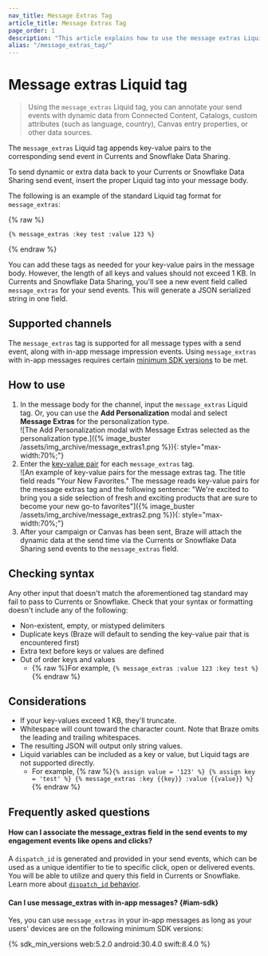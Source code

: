 ```yaml
---
nav_title: Message Extras Tag
article_title: Message Extras Tag
page_order: 1
description: "This article explains how to use the message extras Liquid tag and how to check for syntax."
alias: "/message_extras_tag/"
---
```


# Message extras Liquid tag

> Using the `message_extras` Liquid tag, you can annotate your send events with dynamic data from Connected Content, Catalogs, custom attributes (such as language, country), Canvas entry properties, or other data sources.

The `message_extras` Liquid tag appends key-value pairs to the corresponding send event in Currents and Snowflake Data Sharing. 

To send dynamic or extra data back to your Currents or Snowflake Data Sharing send event, insert the proper Liquid tag into your message body. 

The following is an example of the standard Liquid tag format for `message_extras`:

{% raw %}
```liquid
{% message_extras :key test :value 123 %}
```
{% endraw %}

You can add these tags as needed for your key-value pairs in the message body. However, the length of all keys and values should not exceed 1&nbsp;KB. In Currents and Snowflake Data Sharing, you'll see a new event field called `message_extras` for your send events. This will generate a JSON serialized string in one field.

## Supported channels

The `message_extras` tag is supported for all message types with a send event, along with in-app message impression events. Using `message_extras` with in-app messages requires certain [minimum SDK versions](#iam-sdk) to be met.

## How to use

1. In the message body for the channel, input the `message_extras` Liquid tag. Or, you can use the **Add Personalization** modal and select **Message Extras** for the personalization type. <br>![The Add Personalization modal with Message Extras selected as the personalization type.]({% image_buster /assets/img_archive/message_extras1.png %}){: style="max-width:70%;"}
2. Enter the [key-value pair]({{site.baseurl}}/user_guide/personalization_and_dynamic_content/key_value_pairs/) for each `message_extras` tag. <br>![An example of key-value pairs for the message extras tag. The title field reads "Your New Favorites." The message reads key-value pairs for the message extras tag and the following sentence: "We're excited to bring you a side selection of fresh and exciting products that are sure to become your new go-to favorites"]({% image_buster /assets/img_archive/message_extras2.png %}){: style="max-width:70%;"}
3. After your campaign or Canvas has been sent, Braze will attach the dynamic data at the send time via the Currents or Snowflake Data Sharing send events to the `message_extras` field.

## Checking syntax

Any other input that doesn't match the aforementioned tag standard may fail to pass to Currents or Snowflake. Check that your syntax or formatting doesn't include any of the following:

- Non-existent, empty, or mistyped delimiters
- Duplicate keys (Braze will default to sending the key-value pair that is encountered first)
- Extra text before keys or values are defined
- Out of order keys and values 
  - {% raw %}For example, ```{% message_extras :value 123 :key test %}```{% endraw %}

## Considerations

- If your key-values exceed 1&nbsp;KB, they'll truncate. 
- Whitespace will count toward the character count. Note that Braze omits the leading and trailing whitespaces.
- The resulting JSON will output only string values.
- Liquid variables can be included as a key or value, but Liquid tags are not supported directly. 
  - For example, {% raw %}```{% assign value = '123' %} {% assign key = 'test' %} {% message_extras :key {{key}} :value {{value}} %}```{% endraw %}

## Frequently asked questions

#### How can I associate the message_extras field in the send events to my engagement events like opens and clicks? 

A `dispatch_id` is generated and provided in your send events, which can be used as a unique identifier to tie to specific click, open or delivered events. You will be able to utilize and query this field in Currents or Snowflake. Learn more about [`dispatch_id` behavior]({{site.baseurl}}/help/help_articles/data/dispatch_id/).

#### Can I use message_extras with in-app messages? {#iam-sdk}

Yes, you can use `message_extras` in your in-app messages as long as your users' devices are on the following minimum SDK versions:

{% sdk_min_versions web:5.2.0 android:30.4.0 swift:8.4.0 %}

